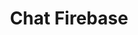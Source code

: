 ---
layout: launcher
title: "Chat Firebase"
permalink: /launcher/chat-firebase/
demo: "http://www.nicobytes.com/chatIonicFirebase/"
repo: "https://github.com/nicobytes/chatIonicFirebase"
---